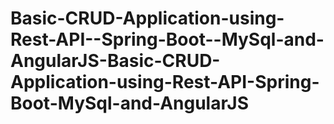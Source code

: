 # Basic-CRUD-Application-using-Rest-API--Spring-Boot--MySql-and-AngularJS-Basic-CRUD-Application-using-Rest-API-Spring-Boot-MySql-and-AngularJS
